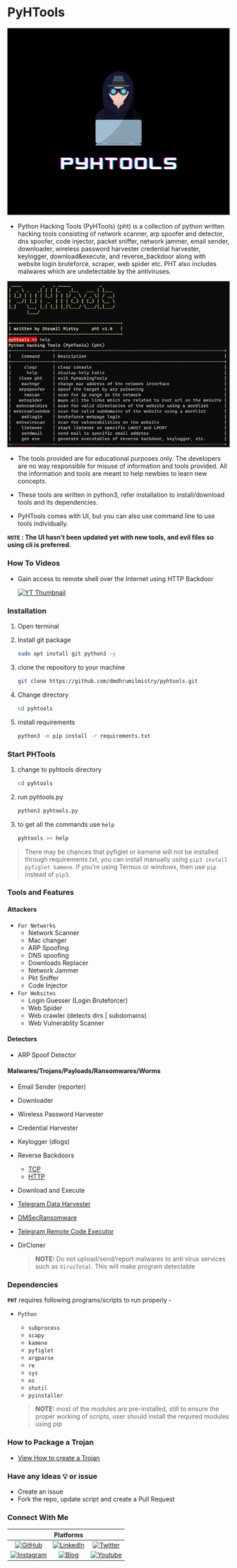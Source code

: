 # PyHTools

![Image](.images/PyHTools.png)

- Python Hacking Tools (PyHTools) (pht) is a collection of python written hacking tools consisting of network scanner, arp spoofer and detector, dns spoofer, code injector, packet sniffer, network jammer, email sender, downloader, wireless password harvester credential harvester, keylogger, download&execute, and reverse_backdoor along with website login bruteforce, scraper, web spider etc. PHT also includes malwares which are undetectable by the antiviruses.

![PHT Image](.images/Windows_CLI-main.png)

- The tools provided are for educational purposes only. The developers are no way responsible for misuse of information and tools provided. All the information and tools are meant to help newbies to learn new concepts.

- These tools are written in python3, refer installation to install/download tools and its dependencies.

- PyHTools comes with UI, but you can also use command line to use tools individually.

**`NOTE` : The UI hasn't been updated yet with new tools, and evil files so using cli is preferred.**

### How To Videos

- Gain access to remote shell over the Internet using HTTP Backdoor

   [![YT Thumbnail](https://img.youtube.com/vi/Wg-PiywAqyw/maxresdefault.jpg)](https://youtu.be/Wg-PiywAqyw)

### Installation

1. Open terminal

2. Install git package

   ```bash
   sudo apt install git python3 -y
   ```

3. clone the repository to your machine

   ```bash
   git clone https://github.com/dmdhrumilmistry/pyhtools.git
   ```

4. Change directory

   ```bash
   cd pyhtools
   ```
  
5. install requirements

   ```bash
   python3 -m pip install -r requirements.txt
   ```

### Start PHTools

1. change to pyhtools directory

   ```bash
   cd pyhtools
   ```

2. run pyhtools.py

   ```bash
   python3 pyhtools.py
   ```

3. to get all the commands use `help`

   ```bash
   pyhtools >> help
   ```

> There may be chances that pyfiglet or kamene will not be installed through requirements.txt, you can install manually using `pip3 install pyfiglet kamene`.
> If you're using Termux or windows, then use `pip` instead of `pip3`.

### Tools and Features

#### Attackers

- `For Networks`
  - Network Scanner
  - Mac changer
  - ARP Spoofing
  - DNS spoofing
  - Downloads Replacer
  - Network Jammer
  - Pkt Sniffer
  - Code Injector
- `For Websites`
  - Login Guesser (Login Bruteforcer)
  - Web Spider
  - Web crawler (detects dirs | subdomains)
  - Web Vulnerablity Scanner

#### Detectors

- ARP Spoof Detector

#### Malwares/Trojans/Payloads/Ransomwares/Worms

- Email Sender (reporter)
- Downloader
- Wireless Password Harvester
- Credential Harvester
- Keylogger (dlogs)
- Reverse Backdoors
  - [TCP](https://github.com/dmdhrumilmistry/pyhtools/tree/main/malwares/reverse_backdoor/TCP)
  - [HTTP](https://github.com/dmdhrumilmistry/pyhtools/tree/main/malwares/reverse_backdoor/HTTP)
- Download and Execute
- [Telegram Data Harvester](https://github.com/dmdhrumilmistry/pyhtools/blob/main/malwares/telegram_data_harvester/HowToUse.md)
- [DMSecRansomware](https://github.com/dmdhrumilmistry/pyhtools/blob/main/ransomwares/dmsec/HowToUse.md)
- [Telegram Remote Code Executor](https://github.com/dmdhrumilmistry/pyhtools/tree/main/malwares/TelegramRemoteCodeExecutor)
- DirCloner

  > **NOTE:** Do not upload/send/report malwares to anti virus services such as `VirusTotal`. This will make program detectable

### Dependencies

   **`PHT`** requires following programs/scripts to run properly -

- `Python`
  - `subprocess`
  - `scapy`
  - `kamene`
  - `pyfiglet`
  - `argparse`
  - `re`
  - `sys`
  - `os`
  - `shutil`
  - `pyinstaller`

   > **NOTE:** most of the modules are pre-installed, still to ensure the proper working of scripts, user should install the required modules using pip

### How to Package a Trojan

- [View How to create a Trojan](https://github.com/dmdhrumilmistry/hacking_tools/blob/master/malwares/Trojans/HowToCreateTrojanPackage.md)

### Have any Ideas 💡 or issue

- Create an issue
- Fork the repo, update script and create a Pull Request

### Connect With Me

||Platforms||
|:-:|:-:|:-:|
|[![GitHub](https://img.shields.io/badge/Github-dmdhrumilmistry-333)](https://github.com/dmdhrumilmistry)|[![LinkedIn](https://img.shields.io/badge/LinkedIn-Dhrumil%20Mistry-4078c0)](https://linkedin.com/in/dmdhrumilmistry)|[![Twitter](https://img.shields.io/badge/Twitter-dmdhrumilmistry-4078c0)](https://twitter.com/dmdhrumilmistry)|
|[![Instagram](https://img.shields.io/badge/Instagram-dmdhrumilmistry-833ab4)](https://instagram.com/dmdhrumilmistry/)|[![Blog](https://img.shields.io/badge/Blog-Dhrumil%20Mistry-bd2c00)](https://dhrumilmistrywrites.blogspot.com/)|[![Youtube](https://img.shields.io/badge/YouTube-Dhrumil%20Mistry-critical)](https://www.youtube.com/channel/UChbjrRvbzgY3BIomUI55XDQ)|
